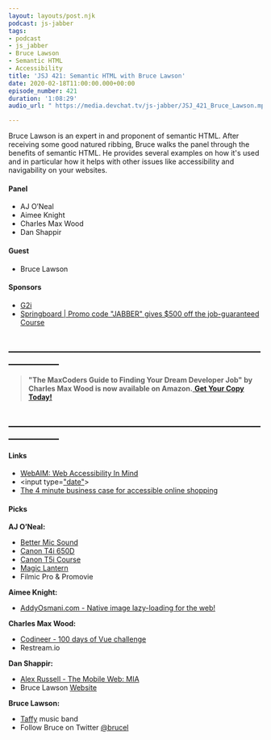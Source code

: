 ```yaml
---
layout: layouts/post.njk
podcast: js-jabber
tags:
- podcast
- js_jabber
- Bruce Lawson
- Semantic HTML
- Accessibility
title: 'JSJ 421: Semantic HTML with Bruce Lawson'
date: 2020-02-18T11:00:00.000+00:00
episode_number: 421
duration: '1:08:29'
audio_url: " https://media.devchat.tv/js-jabber/JSJ_421_Bruce_Lawson.mp3"

---
```

Bruce Lawson is an expert in and proponent of semantic HTML. After receiving some good natured ribbing, Bruce walks the panel through the benefits of semantic HTML. He provides several examples on how it's used and in particular how it helps with other issues like accessibility and navigability on your websites.

#### **Panel**

* AJ O’Neal
* Aimee Knight
* Charles Max Wood
* Dan Shappir

#### **Guest**

* Bruce Lawson

#### **Sponsors**

* [G2i](https://www.g2i.co/?utm_source=Javascript_Jabber&utm_medium=Podcast&utm_campaign=DevChat)
* [Springboard | ](https://www.springboard.com/workshops/software-engineering-career-track/?utm_source=devchat&utm_medium=podcast&utm_campaign=javascriptjabber)[Promo code "JABBER" gives $500 off the job-guaranteed](https://www.springboard.com/workshops/software-engineering-career-track/?utm_source=devchat&utm_medium=podcast&utm_campaign=reactroundup)[ Course](https://www.springboard.com/workshops/software-engineering-career-track/?utm_source=devchat&utm_medium=podcast&utm_campaign=javascriptjabber)

## **____________________________________________________________**

> **"The MaxCoders Guide to Finding Your Dream Developer Job" by Charles Max Wood is now available on Amazon.**[ **Get Your Copy Today!**](https://www.amazon.com/gp/product/B081MBL5C9/ref=as_li_ss_tl?ie=UTF8&linkCode=sl1&tag=devchattv-20&linkId=9d61363241636e2546ef46abba198746&language=en_US)

## **____________________________________________________________**

#### **Links**

* [WebAIM: Web Accessibility In Mind](https://webaim.org/)
* <input type=["date"](https://developer.mozilla.org/en-US/docs/Web/HTML/Element/input/date)>
* [The 4 minute business case for accessible online shopping](https://www.brucelawson.co.uk/2019/the-business-case-for-accessible-online-shopping/)

#### **Picks**

**AJ O’Neal:**

* [Better Mic Sound]()
* [Canon T4i 650D](http://bit.ly/CanonT4i650D "Canon T4i 650D")
* [Canon T5i Course](http://www.learningvideo.com/store/t5i_sales.php "Canon T5i Course")
* [Magic Lantern](https://magiclantern.fm/ " Magic Lantern")
* Filmic Pro & Promovie

**Aimee Knight:**

* [AddyOsmani.com - Native image lazy-loading for the web!](https://addyosmani.com/blog/lazy-loading/)

**Charles Max Wood:**

* [Codineer - 100 days of Vue challenge](https://www.youtube.com/watch?v=xHVHtPD63UY&list=PLJesql-aSfX4S0bC3BaOv0Gl6yEnpYKA6)
* Restream.io

**Dan Shappir:**

* [Alex Russell - The Mobile Web: MIA](https://www.youtube.com/watch?v=wsdPeC86OH0 "Alex Russell - The Mobile Web: MIA")
* Bruce Lawson [Website](https://www.brucelawson.co.uk/)

**Bruce Lawson:**

* [Taffy]() music band
* Follow Bruce on Twitter [@brucel](https://twitter.com/brucel?ref_src=twsrc%5Egoogle%7Ctwcamp%5Eserp%7Ctwgr%5Eauthor)